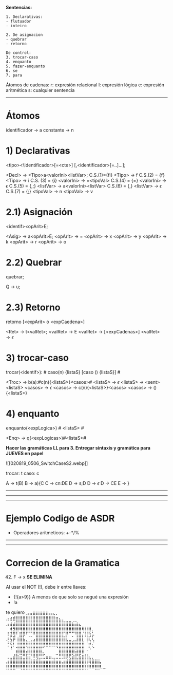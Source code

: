 **Sentencias:**

	1. Declarativas:
	- flutuador
	- inteiro

	2. De asignacion
	- quebrar
	- retorno

	De control:
	3. trocar-caso
	4. enquanto
	5. fazer-enquanto
	6. se
	7. para

Átomos de cadenas:
r: expresión relacional
l: expresión lógica
e: expresión aritmética
s: cualquier sentencia

___
# Átomos
identificador $\rightarrow$ a
constante $\rightarrow$ n


# 1) Declarativas
\<tipo\><\identificador>[\=\<cte\>]
		  [,\<identificador>[=..]...];

\<Decl> $\rightarrow$ \<Tipo>a\<valorIni>\<listVar>;     C.S.(1)={fi}
\<Tipo> $\rightarrow$ f                                                 C.S.(2) = {f}
\<Tipo> $\rightarrow$ i                                                C.S. (3) = {i}
\<valorIni> $\rightarrow$ =\<tipoVal>                         C.S.(4) = {=}
\<valorIni> $\rightarrow$ $\epsilon$                                          C.S.(5) = {,;}
\<listVar> $\rightarrow$ a\<valorIni>\<listVar>             C.S.(6) = {,}
\<listVar> $\rightarrow$ $\epsilon$                                            C.S.(7) = {;}
\<tipoVal> $\rightarrow$ n
\<tipoVal> $\rightarrow$ v

# 2.1) Asignación
\<identif>\<opArit>E;

\<Asig> $\rightarrow$ a\<opArit>E;
\<opArit> $\rightarrow$ =
\<opArit> $\rightarrow$ x
\<opArit> $\rightarrow$ y
\<opArit> $\rightarrow$ k
\<opArit> $\rightarrow$ r
\<opArit> $\rightarrow$ o

# 2.2) Quebrar
quebrar;

Q $\rightarrow$ u;

# 2.3) Retorno
retorno [\<expArit> ó \<expCaedena>]

\<Ret> $\rightarrow$ t\<valRet>;
\<valRet> $\rightarrow$ E
\<valRet>  $\rightarrow$ [\<expCadenas>]
\<valRet> $\rightarrow \epsilon$

# 3) trocar-caso
trocar(\<identif>):
\#
	caso(n) {listaS}
	[caso () {listaS}]
\#

\<Troc> $\rightarrow$ b(a):#c(n){\<listaS>}\<casos>#
\<listaS> $\rightarrow$ $\epsilon$
\<listaS> $\rightarrow$ \<sent>\<listaS>
\<casos> $\rightarrow$ $\epsilon$
\<casos> $\rightarrow$ c(n){\<listaS>}\<casos>
\<casos> $\rightarrow$ (){\<listaS>}

# 4) enquanto
enquanto(\<expLogica>)
\#
	\<listaS>
\#

\<Enq> $\rightarrow$ q(\<expLogicas>)#\<listaS>#

**Hacer las gramáticas LL para 3. Entregar sintaxis y gramática para JUEVES en papel**

![[020819_0506_SwitchCaseS2.webp]]

trocar: t
caso: c

A $\rightarrow$ t(B)
B $\rightarrow$ a){C
C $\rightarrow$ cn:DE
D $\rightarrow$ s;D
D $\rightarrow$ $\epsilon$
D $\rightarrow$ CE
E $\rightarrow$ }

___
___
___
# Ejemplo Codigo de ASDR

- Operadores aritmeticos: +-\*/%

___
___
# Correcion de la Gramatica
42. F $\rightarrow$ x  **SE ELIMINA**


Al usar el NOT (!), debe ir entre llaves:
- {!{a>9}}
A menos de que solo se negué una expresión
- !a


























te quiero      ⣠⣤⣶⣶⣶⣶⣶⣤⣄⡀⠀⠀⠀⠀⠀⠀⠀⠀⠀ ⠀⠀⠀⠀⠀⠀
          ⣠⣴⣾⣿⣿⣿⣿⣿⣿⣿⣿⣿⣿⣿⣿⣶⣄⡀⠀⠀⠀⠀⠀ ⠀⠀⠀
   ⣠⣴⣴⣿⣿⣿⣿⣿⣿⣿⣿⣿⣿⣿⣿⣿⣿⣿⣿⣿⣮⣵⣄⠀⠀⠀ ⠀
⠀⢾⣻⣿⢿⣿⣿⣿⣿⣿⣿⣿⣿⣿⣿⣿⣿⣿⣿⣿⣿⣿⣿⢿⣿⣿⡀⠀ ⠀
⠸⣽⣻⠃⣿⡿⠋⣉⠛⣿⣿⣿⣿⣿⣿⣿⣿⣏⡟⠉⡉⢻⣿⡌⣿⣳⡥⠀ ⠀
⢜⣳⡟⢸⣿⣷⣄⣠⣴⣿⣿⣿⣿⣿⣿⣿⣿⣿⣧⣤⣠⣼⣿⣇⢸⢧⢣⠀ ⠀
⠨⢳⠇⣸⣿⣿⢿⣿⣿⣿⣿⡿⠿⠿⠿⢿⣿⣿⣿⣿⣿⣿⣿⣿⠀⡟⢆⠀ ⠀
⠀⠈⠀⣾⣿⣿⣼⣿⣿⣿⣿⡀⠀⠀⠀⠀⣿⣿⣿⣿⣿⣽⣿⣿⠐⠈⠀⠀ ⠀
⢀⣀⣼⣷⣭⣛⣯⡝⠿⢿⣛⣋⣤⣤⣀⣉⣛⣻⡿⢟⣵⣟⣯⣶⣿⣄⡀⠀ 
⣴⣿⣿⣿⣿⣿⣿⣿⣿⣿⣷⣶⣶⣶⣾⣶⣶⣴⣾⣿⣿⣿⣿⣿⣿⢿⣿⣿⣧ 
⣿⣿⣿⠿⢿⣿⣿⣿⣿⣿⣿⣿⣿⣿⣿⣿⣿⣿⣿⣿⣿⣿⣿⣿⣿⠿⠿⣿⡿....